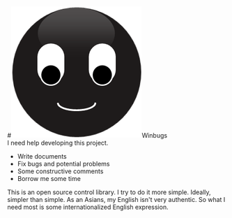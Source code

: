 #![logo](/logo.png)Winbugs  
I need help developing this project.
- Write documents
- Fix bugs and potential problems
- Some constructive comments
- Borrow me some time

This is an open source control library.
I try to do it more simple. Ideally,
simpler than simple.
As an Asians, my English isn't very authentic.
So what I need most is some internationalized English expression.
